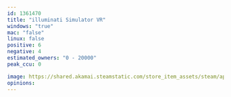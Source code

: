 ```yaml
---
id: 1361470
title: "illuminati Simulator VR"
windows: "true"
mac: "false"
linux: false
positive: 6
negative: 4
estimated_owners: "0 - 20000"
peak_ccu: 0

image: https://shared.akamai.steamstatic.com/store_item_assets/steam/apps/1361470/header.jpg?t=1620917680
opinions:
---
```

